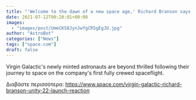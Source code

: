 ```yaml
---
title: "'Welcome to the dawn of a new space age,' Richard Branson says after Virgin Galactic flight"
date: 2021-07-12T00:20:01+00:00
images:
  - "images/post/UmeCKS8JynJwYgCR5gEgJU.jpg"
author: "AstroBot"
categories: ["News"]
tags: ["space.com"]
draft: false
---
```


Virgin Galactic's newly minted astronauts are beyond thrilled following their journey to space on the company's first fully crewed spaceflight. 

Διαβάστε περισσότερα: https://www.space.com/virgin-galactic-richard-branson-unity-22-launch-reaction
